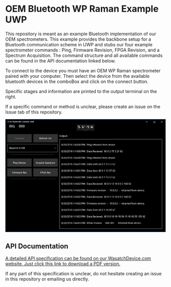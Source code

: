 # OEM Bluetooth WP Raman Example UWP

This repository is meant as an example Bluetooth implementation of our OEM spectrometers. This example provides the backbone setup for a Bluetooth communication scheme in UWP and stubs our four example spectrometer commands : Ping, Firmware Revision, FPGA Revision, and a Spectrum Acquisition. The command structure and all available commands can be found in the API documentation linked below. 

To connect to the device you must have an OEM WP Raman spectrometer paired with your computer. Then select the device from the available bluetooth devices in the comboBox and click on the connect button. 

Specific stages and information are printed to the output terminal on the right.

If a specific command or method is unclear, please create an issue on the Issue tab of this repository.

![interface](images/interface.png)

## API Documentation
[A detailed API specification can be found on our WasatchDevice.com website. Just click this link to download a PDF version.](http://wasatchdevices.com/wp-content/uploads/2016/08/OEM-API-Specification.pdf)

If any part of this specification is unclear, do not hesitate creating an issue in this repository or emailing us directly.